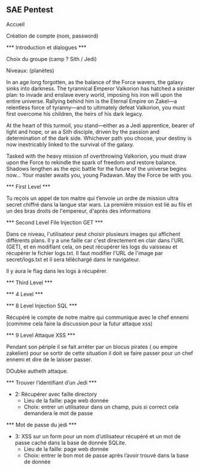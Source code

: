 ## SAE Pentest

Accueil

Création de compte (nom, password)

*** Introduction et dialogues ***

Choix du groupe (camp ? Sith / Jedi)

Niveaux: (planètes)


In an age long forgotten, as the balance of the Force wavers, the galaxy sinks into darkness. The tyrannical Emperor Valkorion has hatched a sinister plan: to invade and enslave every world, imposing his iron will upon the entire universe. Rallying behind him is the Eternal Empire on Zakel—a relentless force of tyranny—and to ultimately defeat Valkorion, you must first overcome his children, the heirs of his dark legacy.

At the heart of this turmoil, you stand—either as a Jedi apprentice, bearer of light and hope, or as a Sith disciple, driven by the passion and determination of the dark side. Whichever path you choose, your destiny is now inextricably linked to the survival of the galaxy.

Tasked with the heavy mission of overthrowing Valkorion, you must draw upon the Force to rekindle the spark of freedom and restore balance. Shadows lengthen as the epic battle for the future of the universe begins now… Your master awaits you, young Padawan. May the Force be with you.

*** First Level ***

Tu reçois un appel de ton maitre qui t’envoie un ordre de mission ultra secret chiffré dans la langue star wars. La première mission est lié au fils et un des bras droits de l'empereur, d'après des informations 


*** Second Level  File Injection GET ***

Dans ce niveau, l'utilisateur peut choisir plusieurs images qui affichent différents plans. Il y a une faille car c'est directement en clair dans l'URL (GET), et en modifiant cela, on peut récupérer les logs du vaisseau et récupérer le fichier logs.txt. Il faut modifier l'URL de l'image par secret/logs.txt et il sera téléchargé dans le navigateur.

Il y aura le flag dans les logs à récupérer.






*** Third Level ***




*** 4 Level ***


*** 8 Level Injection SQL ***

Récupéré le compte de notre maitre qui communique avec le chef ennemi (commme cela faire la discussion pour la futur attaque xss)


*** 9 Level Attaque XSS ***

Pendant son périple il se fait arréter par un blocus pirates ( ou empire zakelien) pour se sortir de cette situation il doit se faire passer pour un chef ennemi et dire de le laisser passer. 



DOubke autheth attaque. 


*** Trouver l’identifiant d’un Jedi ***
- 2: Récupérer avec faille directory
    - Lieu de la faille: page web donnée
    - Choix: entrer un utilisateur dans un champ, puis si correct cela demandera le mot de passe

*** Mot de passe du jedi ***
- 3: XSS sur un form pour un nom d’utilisateur récupéré et un mot de passe caché dans la base de donnée SQLite.
    - Lieu de la faille: page web donnée
    - Choix: entrer le bon mot de passe après l’avoir trouvé dans la base de donnée
